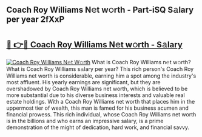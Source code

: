 ## Coach Roy Williams N𝚎t w𝚘rth - Part-iSQ S𝚊lary per year 2fXxP

# <h2><a href="http://gc2cpl.nevu.top/?p=Coach+Roy+Williams">🔗 👉🔴 Coach Roy Williams N𝚎t w𝚘rth - S𝚊lary</a></h2>

[![Coach Roy Williams N𝚎t W𝚘rth](https://i.imgur.com/Oavwk0R.jpeg)](http://gc2cpl.nevu.top/?p=Coach+Roy+Williams)
What is Coach Roy Williams n𝚎t w𝚘rth? What is Coach Roy Williams s𝚊lary per year?
This rich person's Coach Roy Williams net worth is considerable, earning him a spot among the industry's most affluent. His yearly earnings are significant, but they are overshadowed by Coach Roy Williams net worth, which is believed to be more substantial due to his diverse business interests and valuable real estate holdings. With a Coach Roy Williams net worth that places him in the uppermost tier of wealth, this man is famed for his business acumen and financial prowess. This rich individual, whose Coach Roy Williams net worth is in the billions and who earns an impressive salary, is a prime demonstration of the might of dedication, hard work, and financial savvy.
